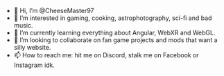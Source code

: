 - 👋 Hi, I’m @CheeseMaster97
- 👀 I’m interested in gaming, cooking, astrophotography, sci-fi and bad music.
- 🌱 I’m currently learning everything about Angular, WebXR and WebGL.
- 💞️ I’m looking to collaborate on fan game projects and mods that want a silly website.
- 📫 How to reach me: hit me on Discord, stalk me on Facebook or Instagram idk.

<!---
AstroPilot97/AstroPilot97 is a ✨ special ✨ repository because its `README.md` (this file) appears on your GitHub profile.
You can click the Preview link to take a look at your changes.
--->
